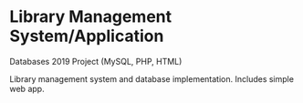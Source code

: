 # Library Management System/Application
Databases 2019 Project (MySQL, PHP, HTML)

Library management system and database implementation. Includes simple web app.
